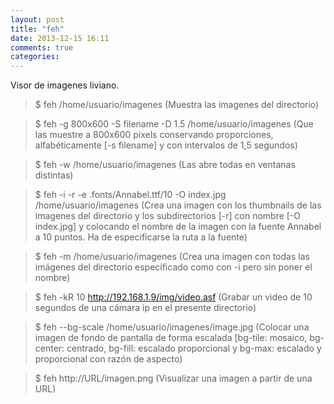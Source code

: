 ```yaml
---
layout: post
title: "feh"
date: 2013-12-15 16:11
comments: true
categories: 
---
```

Visor de imagenes liviano. 

>$ feh /home/usuario/imagenes (Muestra las imagenes del directorio) 

>$ feh -g 800x600 -S filename -D 1.5 /home/usuario/imagenes (Que las muestre a 800x600 pixels conservando proporciones, alfabéticamente [-s filename] y con intervalos de 1,5 segundos) 

>$ feh -w /home/usuario/imagenes (Las abre todas en ventanas distintas) 

>$ feh -i -r -e .fonts/Annabel.ttf/10 -O index.jpg /home/usuario/imagenes (Crea una imagen con los thumbnails de las imagenes del directorio y los subdirectorios [-r] con nombre [-O index.jpg] y colocando el nombre de la imagen con la fuente Annabel a 10 puntos. Ha de especificarse la ruta a la fuente) 

>$ feh -m /home/usuario/imagenes (Crea una imagen con todas las imágenes del directorio especificado como con -i pero sin poner el nombre) 

>$ feh -kR 10 http://192.168.1.9/img/video.asf (Grabar un video de 10 segundos de una cámara ip en el presente directorio) 

>$ feh --bg-scale /home/usuario/imagenes/image.jpg (Colocar una imagen de fondo de pantalla de forma escalada [bg-tile: mosaico, bg-center: centrado, bg-fill: escalado proporcional y bg-max: escalado y proporcional con razón de aspecto) 

>$ feh http://URL/imagen.png (Visualizar una imagen a partir de una URL)

